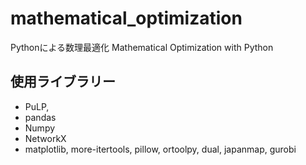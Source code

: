 # mathematical_optimization
Pythonによる数理最適化 Mathematical Optimization with Python

## 使用ライブラリー

- PuLP,
- pandas
- Numpy
- NetworkX
- matplotlib, more-itertools, pillow, ortoolpy, dual, japanmap, gurobi
